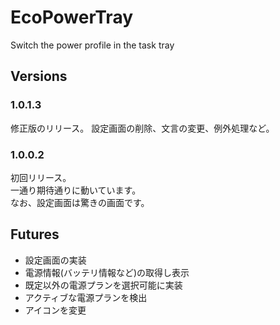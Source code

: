 # EcoPowerTray

Switch the power profile in the task tray

## Versions

### 1.0.1.3

修正版のリリース。
設定画面の削除、文言の変更、例外処理など。

### 1.0.0.2

初回リリース。  
一通り期待通りに動いています。  
なお、設定画面は驚きの画面です。

## Futures

* 設定画面の実装
* 電源情報(バッテリ情報など)の取得し表示
* 既定以外の電源プランを選択可能に実装
* アクティブな電源プランを検出
* アイコンを変更